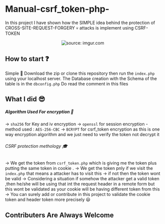 # Manual-csrf_token-php-
In this project I have shown how the SIMPLE idea behind the protection of CROSS-SITE-REQUEST-FORGERY :skull: attacks is implement using CSRF-TOKEN
<p align='center'><img src="https://i.imgur.com/3ILSy0I.gif" title="source: imgur.com" /></p>

## How to start :question:
Simple :metal: Download the zip or clone this repository then run the `index.php` using your localhost server. The Database creation with the Schema of the table is in the `dbconfig.php` Do read the comment in this files

## What I did :sunglasses:
##### Algorithm Used For encryption :muscle:
-> `sha256` for Key and iv encryption
-> `openssl` for session encryption - method used : `AES-256-CBC`
-> `BCRYPT` for csrf_token encryption as this is one way encryption algorithm and we just need to verify the token not decrypt it
###### CSRF protection methology :mortar_board:
-> We get the token from `csrf_token.php` which is giving me the token plus putting the same token in cookie . 
-> We get the token pnly if we visit the `index.php` that means a attacker has to visit this
-> if not then the token wont be valid
-> Considering a situation if somehow the attacker get a valid token ,then he/she will be using that int the request header in a remote   form but this wont be validated as your cookie will be having different token from this
-> You can surely add or contribute in this project to validate the cookie token and header token more precisely :smiley:


## Contributers Are Always Welcome
